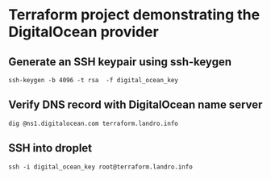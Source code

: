 # Terraform project demonstrating the DigitalOcean provider

## Generate an SSH keypair using ssh-keygen

    ssh-keygen -b 4096 -t rsa  -f digital_ocean_key

## Verify DNS record with DigitalOcean name server

    dig @ns1.digitalocean.com terraform.landro.info

## SSH into droplet 

    ssh -i digital_ocean_key root@terraform.landro.info
